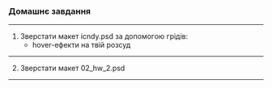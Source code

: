 ### Домашнє завдання
---

1. Зверстати макет icndy.psd за допомогою грідів:
    * hover-ефекти на твій розсуд
---
2. Зверстати макет 02_hw_2.psd
---
